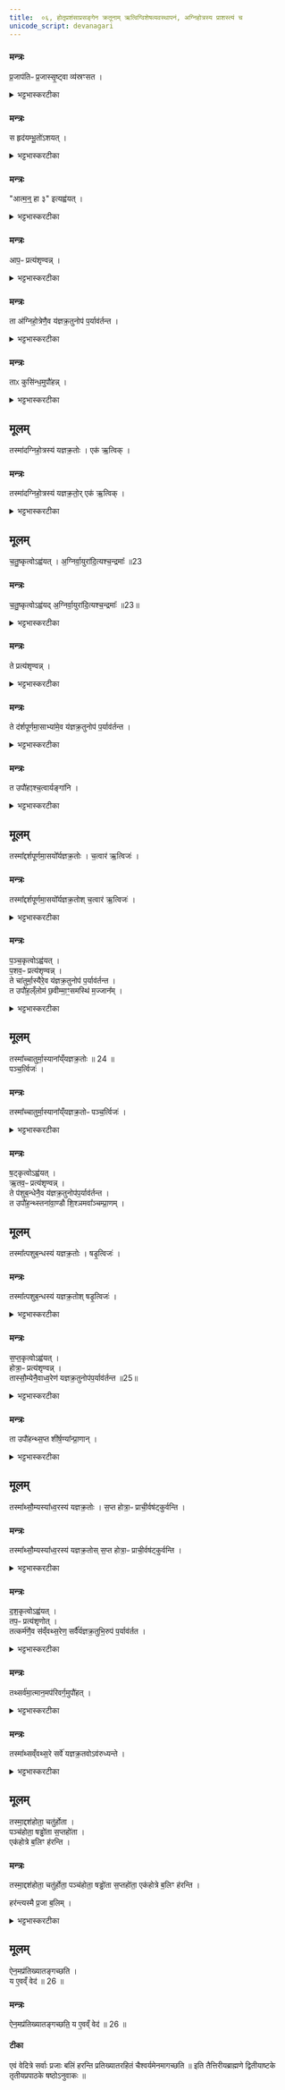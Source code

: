 ```yaml
---
title:  ०६, होतृप्रशंसाप्रसङ्गेन क्रतूनाम् ऋत्विग्विशेषव्यवस्थापनं, अग्निहोत्रस्य प्राशस्त्यं च
unicode_script: devanagari
---
```


### मन्त्रः
प्र॒जाप॑तिᳶ प्र॒जास्सृ॒ष्ट्वा व्य॑स्रꣳसत ।

<details><summary>भट्टभास्करटीका</summary>

1-2प्रजासृष्ट्यनन्तरं प्रजापतिर्व्यस्रंसत विशीर्णशरीरोऽभवत् ।
</details>

### मन्त्रः
स हृद॑यम्भू॒तो॑ऽशयत् ।

<details><summary>भट्टभास्करटीका</summary>

स हृदयमात्रं भूत्वा अशयत् अशरीरोऽशेत । व्यत्ययेन परस्मैपदम् । विकरणव्यत्ययेन शप् ।
</details>

### मन्त्रः
"आत्म॒न्॒ हा ३" इत्यह्व॑यत् ।

<details><summary>भट्टभास्करटीका</summary>

अथ शयित एव हे आत्मन्निति शरीरात्मानमह्वयत् आहूतवान् । 'है हे प्रयोगे हैहयोः' इति दूराद्धूते प्लुतः । 'एचोप्रगृह्यस्य' इति आकाराच्छान्दसं संहितायां पररूपत्वम् ।
</details>

### मन्त्रः

आप॒ᳶ प्रत्य॑शृण्वन्न् ।
<details><summary>भट्टभास्करटीका</summary>

अथ सकृदाह्वान एव आपः प्रत्यशृण्वन् शरीरमाह्वयन्तं प्रजापतिं प्रतीत्याह्वानमशृण्वन् ।
</details>

### मन्त्रः
ता अ॑ग्निहो॒त्रेणै॒व य॑ज्ञक्र॒तुनोप॑ प॒र्याव॑र्तन्त ।

<details><summary>भट्टभास्करटीका</summary>

अथास्मै शरीरं प्रदातुं अग्निहोत्रेण यज्ञक्रतुतुल्येन समाहूता आपः उपपर्यावर्तन्त अस्य समीपे आगच्छन् । यज्ञक्रतवो यूपवन्तः ।
</details>

### मन्त्रः
ताᳵ कुसि॑न्ध॒मुपौ॑हन्न् ।

<details><summary>भट्टभास्करटीका</summary>

अथापः कुसिंन्धं कबन्धं कळेबरं कण्ठात्पूर्वं उपौहन् उपायन् प्रजापतये निष्पादितवत्यः । कुशिमात्मकोशं दधातीति कृशिन्धः । पृषोदरादिः ।
</details>

## मूलम्
तस्मा॑दग्निहो॒त्रस्य॑ यज्ञक्र॒तोः ।
एक॑ ऋ॒त्विक् ।
### मन्त्रः
तस्मा॑दग्निहो॒त्रस्य॑ यज्ञक्र॒तो॒र् एक॑ ऋ॒त्विक् ।
<details><summary>भट्टभास्करटीका</summary>

यस्मात्सकृदाह्वाने आपः प्रतिश्रुत्य अग्निहोत्रेण सहागताः, तस्मादग्निहोत्रस्य एक एवर्त्विक् अध्वर्युः ।
</details>

## मूलम्
च॒तु॒ष्कृत्वोऽह्व॑यत् ।
अ॒ग्निर्वा॒युरा॑दि॒त्यश्च॒न्द्रमाः᳚ ॥23
### मन्त्रः

च॒तु॒ष्कृत्वोऽह्व॑यद् अ॒ग्निर्वा॒युरा॑दि॒त्यश्च॒न्द्रमाः᳚ ॥23॥  

<details><summary>भट्टभास्करटीका</summary>

अथ प्रजापतिः आत्मन् हा इति चतुष्कृत्वोऽह्वयत् ।
</details>

### मन्त्रः
ते प्रत्य॑शृण्वन्न् ।

<details><summary>भट्टभास्करटीका</summary>

अथाग्न्यादयः तत्प्रत्यशृण्वन् ।
</details>

### मन्त्रः
ते द॑र्शपूर्णमा॒साभ्या॑मे॒व य॑ज्ञक्र॒तुनोप॑ प॒र्याव॑र्तन्त ।

<details><summary>भट्टभास्करटीका</summary>

तेऽग्न्यादयो दर्शपूर्णमासाभ्यां यज्ञक्रतुतुल्याभ्यां उपपर्यावर्तन्त ।
</details>

### मन्त्रः
त उपौ॑हꣵश्च॒त्वार्यङ्गा॑नि ।

<details><summary>भट्टभास्करटीका</summary>

ते चत्वार्यङ्गानि हस्तौ पादौ चोपौहन् ।
</details>

## मूलम्
तस्मा᳚द्दर्शपूर्णमा॒सयो᳚र्यज्ञक्र॒तोः ।
च॒त्वार॑ ऋ॒त्विजः॑ ।
### मन्त्रः
तस्मा᳚द्दर्शपूर्णमा॒सयो᳚र्यज्ञक्र॒तोश् च॒त्वार॑ ऋ॒त्विजः॑ ।
<details><summary>भट्टभास्करटीका</summary>

तस्मादित्यादि । चतुराह्वाने दर्शपूर्णमासाभ्यां सहागमनात् तयोश्चत्वार ऋत्विजः अध्वर्युहोतृब्रह्माग्नीध्रा हति ॥
</details>

### मन्त्रः
प॒ञ्च॒कृत्वोऽह्व॑यत् ।  
प॒शव॒ᳶ प्रत्य॑शृण्वन्न् ।  
ते चा॑तुर्मा॒स्यैरे॒व य॑ज्ञक्र॒तुनोप॑ प॒र्याव॑र्तन्त ।   
त उपौ॑ह॒ल्ँलोम॑ छ॒वीम्मा॒ꣳ॒समस्थि॑ म॒ज्जान᳚म् ।
<details><summary>भट्टभास्करटीका</summary>

3-6एवं पञ्चकृत्व इत्यादि व्याख्येयम् ॥ सर्वत्र यागरूपस्याभिन्नत्वात् यज्ञक्रतोरित्येकवचनम् । यथा - 'वसवो देवता रुद्रा देवता' इति । लोमादीनि पञ्च । छवो त्वक् । 'कृदिकारादक्तिनः' इति ङीष् ।
</details>

## मूलम्
तस्मा᳚च्चातुर्मा॒स्याना᳚य्ँयज्ञक्र॒तोः ॥ 24 ॥  
पञ्च॒र्त्विजः॑ ।
### मन्त्रः
तस्मा᳚च्चातुर्मा॒स्याना᳚य्ँयज्ञक्र॒तोᳶ पञ्च॒र्त्विजः॑ ।

<details><summary>भट्टभास्करटीका</summary>

पञ्चर्त्विज इति । प्रतिप्रस्थातृपञ्चमाः । स्तनौ द्वौ आण्डौ वृषणौ द्वौ शिश्नं अवाक्प्राणमपानं च षडुपौहन् ।
</details>

### मन्त्रः
ष॒ट्कृत्वोऽह्व॑यत् ।  
ऋ॒तव॒ᳶ प्रत्य॑शृण्वन्न् ।  
ते प॑शुब॒न्धेनै॒व य॑ज्ञक्र॒तुनोप॑प॒र्याव॑र्तन्त ।  
त उपौ॑ह॒न्थ्स्तना॑वा॒ण्डौ शि॒श्ञमवा᳚ञ्चम्प्रा॒णम् ।
## मूलम्
तस्मा᳚त्पशुब॒न्धस्य॑ यज्ञक्र॒तोः ।
षडृ॒त्विजः॑ ।
### मन्त्रः
तस्मा᳚त्पशुब॒न्धस्य॑ यज्ञक्र॒तोश् षडृ॒त्विजः॑ ।
<details><summary>भट्टभास्करटीका</summary>

षडृत्विज इति मैत्रावरुणषष्ठाः ।
</details>

### मन्त्रः
स॒प्त॒कृत्वोऽह्व॑यत् ।  
होत्रा॒ᳶ प्रत्य॑शृण्वन्न् ।  
तास्सौ॒म्येनै॒वाध्व॒रेण॑ यज्ञक्र॒तुनोप॑प॒र्याव॑र्तन्त ॥25॥  

<details><summary>भट्टभास्करटीका</summary>

होता प्रशास्ता ब्राह्मणाच्छंसी पोता नेष्टा अच्छावाक आग्रीध्र इति सप्त ।  
</details>

### मन्त्रः
ता उपौ॑हन्थ्स॒प्त शी॑र्ष॒ण्या᳚न्प्रा॒णान् ।

<details><summary>भट्टभास्करटीका</summary>

सप्तशीर्षण्यानिति । द्वे चक्षुषी द्वे श्रोत्रे द्वे नासिके एकमास्यमिति ।
</details>

## मूलम्
तस्मा᳚थ्सौ॒म्यस्या᳚ध्व॒रस्य॑ यज्ञक्र॒तोः ।
स॒प्त होत्रा॒ᳶ प्राची॒र्वष॑ट्कुर्वन्ति ।

### मन्त्रः
तस्मा᳚थ्सौ॒म्यस्या᳚ध्व॒रस्य॑ यज्ञक्र॒तोस् स॒प्त होत्रा॒ᳶ प्राची॒र्वष॑ट्कुर्वन्ति ।

<details><summary>भट्टभास्करटीका</summary>

प्राचीः प्राच्या वषट् कुर्वन्ति प्राङ्मुखा यजन्ति ॥
</details>

### मन्त्रः
द॒श॒कृत्वोऽह्व॑यत् ।  
तप॒ᳶ प्रत्य॑शृणोत् ।  
तत्कर्म॑णै॒व स॑व्ँवथ्स॒रेण॒ सर्वै᳚र्यज्ञक्र॒तुभि॒रुप॑ प॒र्याव॑र्तत ।  
<details><summary>भट्टभास्करटीका</summary>

7-8तत्कर्मणैवेत्यादि ॥ कर्मात्मकेन संवत्सरेण गवामयनेन सर्वैश्चान्यैः प्रकृतिविकृतिरूपैः यज्ञक्रतुभिस्सह तप उपपर्यावर्तत ।
</details>

### मन्त्रः
तथ्सर्व॑मा॒त्मान॒मप॑रिवर्ग॒मुपौ॑हत् ।  

<details><summary>भट्टभास्करटीका</summary>

तत्प्रजापतेस्सर्वमात्मानं शरीरं अपरिवर्गं किञ्चिदङ्गमपरिवृज्य पुष्कलसर्वाङ्गमुपौहत् ।
</details>

### मन्त्रः

तस्मा᳚थ्सव्ँवथ्स॒रे सर्वे॑ यज्ञक्र॒तवोऽव॑रुध्यन्ते ।  
<details><summary>भट्टभास्करटीका</summary>

तस्मात्संवत्सरे क्रतौ अन्ये सर्वेऽपि यज्ञक्रतवोऽवरुध्यन्ते प्रकृतिविकृतिरूपेण सर्वे तत्रान्तर्भवन्ति ।
</details>

## मूलम्
तस्मा॒द्दश॑होता॒ चतु॑र्होता ।  
पञ्च॑होता॒ षड्ढो॑ता स॒प्तहो॑ता ।  
एक॑होत्रे ब॒लिꣳ ह॑रन्ति ।  

### मन्त्रः
तस्मा॒द्दश॑होता॒ चतु॑र्होता॒ पञ्च॑होता॒ षड्ढो॑ता स॒प्तहो॑ता॒ एक॑होत्रे ब॒लिꣳ ह॑रन्ति ।  

हर॑न्त्यस्मै प्र॒जा ब॒लिम् ।  

<details><summary>भट्टभास्करटीका</summary>

तस्मादित्यादि । यस्मादेवमग्निहोत्रेण एकहोत्रा प्रथमं कुसिन्धे उपानीते पश्चाद्दर्शपूर्णमासादिभिरङ्गैरुपकृतं, तस्माद्दशहोत्रादयः पञ्चापि आत्मविशेषा एकहोत्रे परस्मै आत्मने बलिं हरन्ति उपकुर्वन्ति ।
</details>

## मूलम्
ऐन॒मप्र॑तिख्यातङ्गच्छति ।  
य ए॒वव्ँ वेद॑ ॥ 26 ॥   
### मन्त्रः

ऐन॒मप्र॑तिख्यातङ्गच्छति॒ य ए॒वव्ँ वेद॑ ॥ 26 ॥    
#### टीका
एवं वेदित्रे सर्वाः प्रजाः बलिं हरन्ति प्रतिख्यातरहितं चैश्वर्यमेनमागच्छति ॥
इति तैत्तिरीयब्राह्मणे द्वितीयाष्टके तृतीयप्रपाठके षष्ठोऽनुवाकः ॥  
